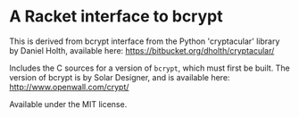 A Racket interface to bcrypt
===============================

This is derived from bcrypt interface from the Python 'cryptacular'
library by Daniel Holth, available here: https://bitbucket.org/dholth/cryptacular/

Includes the C sources for a version of `bcrypt`, which must first be
built.  The version of bcrypt is by Solar Designer, and is available
here: http://www.openwall.com/crypt/

Available under the MIT license.

